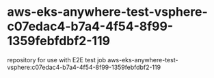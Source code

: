 # aws-eks-anywhere-test-vsphere-c07edac4-b7a4-4f54-8f99-1359febfdbf2-119
repository for use with E2E test job aws-eks-anywhere-test-vsphere:c07edac4-b7a4-4f54-8f99-1359febfdbf2-119
